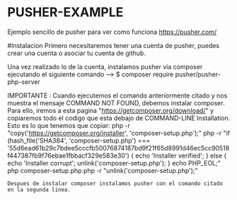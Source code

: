 # PUSHER-EXAMPLE

Ejemplo sencillo de pusher para ver como funciona
https://pusher.com/

#Instalacion
Primero necesitaremos tener una cuenta de pusher, puedes crear una cuenta o asociar tu cuenta de github.

Una vez realizado lo de la cuenta, instalamos pusher via composer ejecutando el siguiente comando --> $ composer require pusher/pusher-php-server

IMPORTANTE : Cuando ejecutemos el comando anteriormente citado y nos muestra el mensaje COMMAND NOT FOUND, debemos instalar composer. Para ello, iremos a esta pagina "https://getcomposer.org/download/" y copiaremos todo el codigo que esta debajo de COMMAND-LINE Installation.
    Esto es lo que tenemos que copiar:
    php -r "copy('https://getcomposer.org/installer', 'composer-setup.php');"
    php -r "if (hash_file('SHA384', 'composer-setup.php') === '55d6ead61b29c7bdee5cccfb50076874187bd9f21f65d8991d46ec5cc90518f447387fb9f76ebae1fbbacf329e583e30') { echo 'Installer verified'; } else { echo 'Installer corrupt'; unlink('composer-setup.php'); } echo PHP_EOL;"
    php composer-setup.php
    php -r "unlink('composer-setup.php');"
    
    Despues de instalar composer instalamos pusher con el comando citado en la segunda linea.

